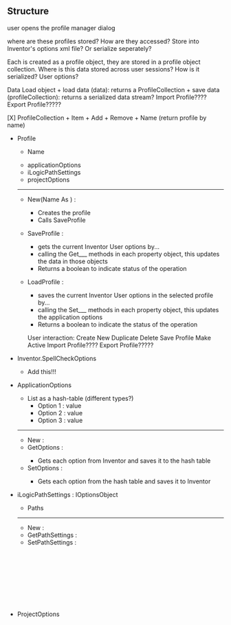 
Structure
---

user opens the profile manager dialog

where are these profiles stored?  How are they accessed?
	Store into Inventor's options xml file?
    Or serialize seperately?

Each is created as a profile object, they are stored in a profile object collection.
Where is this data stored across user sessions?  How is it serialized?
User options?

Data Load object
	+ load data (data): returns a ProfileCollection
	+ save data (profileCollection): returns a serialized data stream? 
	Import Profile????
	Export Profile?????

[X] ProfileCollection
	+ Item
	+ Add
	+ Remove
	+ Name (return profile by name)


* Profile <Object>
	+ Name <String>
	- applicationOptions <ApplicationOptions>
	- iLogicPathSettings <List of String>
	- projectOptions <ProjectOptions>
	---
	+ New(Name As <String>) : <Profile>
		- Creates the profile
		- Calls SaveProfile
	+ SaveProfile : <Boolean>
		- gets the current Inventor User options by...
		- calling the Get___ methods in each property object, this updates the data in those objects
		- Returns a boolean to indicate status of the operation
	+ LoadProfile : <Boolean>
		- saves the current Inventor User options in the selected profile by...
		- calling the Set___ methods in each property object, this updates the application options
		- Returns a boolean to indicate the status of the operation

		User interaction:
			Create New
			Duplicate
			Delete
			Save Profile
			Make Active
			Import Profile????
			Export Profile?????

* Inventor.SpellCheckOptions
	- Add this!!!

* ApplicationOptions <Object>
	+ List as a hash-table (different types?)
		- Option 1 : value
		- Option 2 : value
		- Option 3 : value
	---
	+ New : <ApplicationOptions>
	+ GetOptions : <boolean>
		- Gets each option from Inventor and saves it to the hash table
	+ SetOptions : <boolean>
		- Gets each option from the hash table and saves it to Inventor

* iLogicPathSettings <Object> : IOptionsObject
	- Paths <List of Strings>
	---
	+ New : <iLogicPathSettings>
	+ GetPathSettings : <Boolean>
	+ SetPathSettings : <Boolean>

* ProjectOptions <Object> + IOptionsObject  ???????? OR NOT DO THIS ONE???
	- Projects <List of Strings>
	- CurrentProject <>
	---
	+ New : <ProjectFileOptions>
	+ Getprojects : <Boolean>
		- Gets each Project reference from Inventor and saves it to the Projects list
		- mechanism: for each in DesignProjects - save FullFileName to list
	+ SetProjects : <Boolean>
		- Gets each Project reference from the Projects list and saves it to Inventor
		- mechanism: Application.DesignProjects.AddExisting( FullFileName As String )


Option Groups
===

* [X] ContentCenterOptions
* [X] DisplayOptions
* [X] DrawingOptions
* [X] FileOptions
* [X] GeneralOptions
* [X] HardwareOptions
* [X] iFeatureOptions
* [X] NotebookOptions
* [X] PartOptions
* [X] SaveOptions
* [X] Sketch3DOptions
* [X] SketchOptions

Detect User Changes to Application Options
===

Create a handler to watch for the Inventor.ApplicationEventsSink_OnApplicationOptionChangeEventHandler event.
Put this in an object????  RESEARCH HANDLERS MORE!
Define a "dirty" boolean variable.  When the options change, make this variable True.
This will let us indicate to the user that the options have been changed since the last save of the currently active Profile.